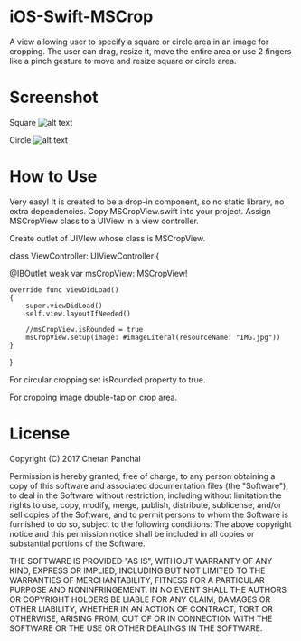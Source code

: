 iOS-Swift-MSCrop
===================

A view allowing user to specify a square or circle area in an image for cropping. The user can drag, resize it, move the entire area or use 2 fingers like a pinch gesture to move and resize square or circle area. 

Screenshot
===================

Square
![alt text](https://github.com/chetanpanchal94/iOS-swift-MSCrop/blob/master/MSCropScreenshot.png)

Circle
![alt text](https://github.com/chetanpanchal94/iOS-swift-MSCrop/blob/master/MSCropRoundedScreenshot.png)

How to Use
===================
Very easy! It is created to be a drop-in component, so no static library, no extra dependencies.
Copy MSCropView.swift into your project. Assign MSCropView class to a UIView in a view controller.

Create outlet of UIVIew whose class is MSCropView.

class ViewController: UIViewController {

@IBOutlet weak var msCropView: MSCropView!

    override func viewDidLoad() 
    {
        super.viewDidLoad()
        self.view.layoutIfNeeded()
        
        //msCropView.isRounded = true
        msCropView.setup(image: #imageLiteral(resourceName: "IMG.jpg"))
    }
}

For circular cropping set isRounded property to true.

For cropping image double-tap on crop area.

License
===================

Copyright (C) 2017 Chetan Panchal

Permission is hereby granted, free of charge, to any person obtaining a copy of this software and associated documentation files (the "Software"), to deal in the Software without restriction, including without limitation the rights to use, copy, modify, merge, publish, distribute, sublicense, and/or sell copies of the Software, and to permit persons to whom the Software is furnished to do so, subject to the following conditions:
The above copyright notice and this permission notice shall be included in all copies or substantial portions of the Software.

THE SOFTWARE IS PROVIDED "AS IS", WITHOUT WARRANTY OF ANY KIND, EXPRESS OR IMPLIED, INCLUDING BUT NOT LIMITED TO THE WARRANTIES OF MERCHANTABILITY, FITNESS FOR A PARTICULAR PURPOSE AND NONINFRINGEMENT. IN NO EVENT SHALL THE AUTHORS OR COPYRIGHT HOLDERS BE LIABLE FOR ANY CLAIM, DAMAGES OR OTHER LIABILITY, WHETHER IN AN ACTION OF CONTRACT, TORT OR OTHERWISE, ARISING FROM, OUT OF OR IN CONNECTION WITH THE SOFTWARE OR THE USE OR OTHER DEALINGS IN THE SOFTWARE.
